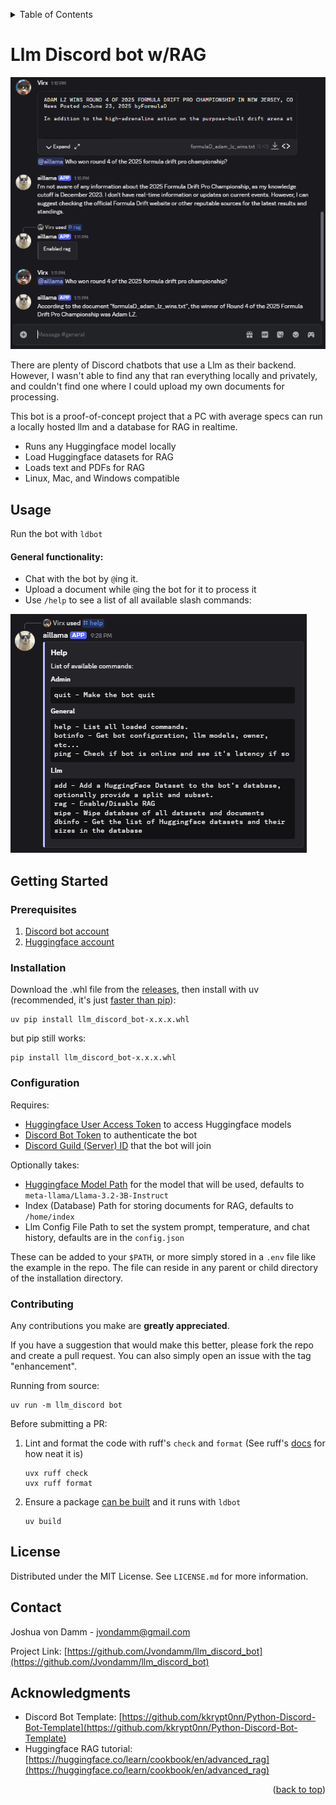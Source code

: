 <a id="readme-top"></a>

<!-- TABLE OF CONTENTS -->
<details>
  <summary>Table of Contents</summary>
  <ol>
    <li><a href="#usage">Usage</a></li>
    <li>
      <a href="#getting-started">Getting Started</a>
      <ul>
        <li><a href="#prerequisites">Prerequisites</a></li>
        <li><a href="#installation">Installation</a></li>
        <li><a href="#configuration">Configuration</a></li>
      </ul>
    </li>
    <li><a href="#contributing">Contributing</a></li>
    <li><a href="#license">License</a></li>
    <li><a href="#contact">Contact</a></li>
    <li><a href="#acknowledgments">Acknowledgments</a></li>
  </ol>
</details>


# Llm Discord bot w/RAG
<div align="left">
  <a>
    <img src="images/rag_demo.png" alt="Help">
  </a>
</div>

There are plenty of Discord chatbots that use a Llm as their backend. However, I wasn't able to find any that ran everything locally and privately, and
couldn't find one where I could upload my own documents for processing.

This bot is a proof-of-concept project that a PC with average specs can run a locally hosted llm and a database for RAG in realtime.

- Runs any Huggingface model locally 
- Load Huggingface datasets for RAG
- Loads text and PDFs for RAG
- Linux, Mac, and Windows compatible

<!-- USAGE EXAMPLES -->
## Usage
Run the bot with `ldbot`

#### General functionality:

- Chat with the bot by `@`ing it.
- Upload a document while `@`ing the bot for it to process it
- Use `/help` to see a list of all available slash commands:
<div align="left">
  <a>
    <img src="images/help.png" alt="Help">
  </a>
</div>


<!-- GETTING STARTED -->
## Getting Started


### Prerequisites

1. [Discord bot account](https://discordpy.readthedocs.io/en/stable/discord.html)
2. [Huggingface account](https://huggingface.co/welcome)

### Installation
Download the .whl file from the [releases](https://github.com/Jvondamm/llm_discord_bot/releases), 
then install with uv (recommended, it's just [faster than pip](https://docs.astral.sh/uv/#:~:text=%E2%9A%A1%EF%B8%8F%2010%2D100x%20faster%20than%20pip)):

```commandline
uv pip install llm_discord_bot-x.x.x.whl
```
but pip still works:
```commandline
pip install llm_discord_bot-x.x.x.whl
```


### Configuration
Requires: 
- [Huggingface User Access Token](https://huggingface.co/login?next=%2Fsettings%2Ftoken) to access Huggingface models
- [Discord Bot Token](https://www.writebots.com/discord-bot-token/) to authenticate the bot
- [Discord Guild (Server) ID](https://cybrancee.com/learn/knowledge-base/how-to-find-a-discord-guild-id/) that the bot will join 

Optionally takes:

- [Huggingface Model Path](https://huggingface.co/models) for the model that will be used, defaults to `meta-llama/Llama-3.2-3B-Instruct`
- Index (Database) Path for storing documents for RAG, defaults to `/home/index`
- Llm Config File Path to set the system prompt, temperature, and chat history, defaults are in the `config.json`


These can be added to your `$PATH`, or more simply stored in a `.env` file like the example in the repo. 
The file can reside in any parent or child directory of the installation directory.



<!-- CONTRIBUTING -->
### Contributing
Any contributions you make are **greatly appreciated**.

If you have a suggestion that would make this better, please fork the repo and create a pull request. You can also simply open an issue with the tag "enhancement".

Running from source:
```commandline
uv run -m llm_discord bot
```

Before submitting a PR: 
1. Lint and format the code with ruff's `check` and `format` (See ruff's [docs](https://docs.astral.sh/ruff/) for how neat it is)
    ```commandline
    uvx ruff check
    uvx ruff format
    ```
2. Ensure a package [can be built](https://docs.astral.sh/uv/guides/package/#preparing-your-project-for-packaging) and it runs with `ldbot`
    ```commandline
    uv build
    ```

<!-- LICENSE -->
## License

Distributed under the MIT License. See `LICENSE.md` for more information.




<!-- CONTACT -->
## Contact

Joshua von Damm - jvondamm@gmail.com 

Project Link: [https://github.com/Jvondamm/llm_discord_bot](https://github.com/Jvondamm/llm_discord_bot)




<!-- ACKNOWLEDGMENTS -->
## Acknowledgments
- Discord Bot Template: [https://github.com/kkrypt0nn/Python-Discord-Bot-Template](https://github.com/kkrypt0nn/Python-Discord-Bot-Template)
- Huggingface RAG tutorial: [https://huggingface.co/learn/cookbook/en/advanced_rag](https://huggingface.co/learn/cookbook/en/advanced_rag)

<p align="right">(<a href="#readme-top">back to top</a>)</p>